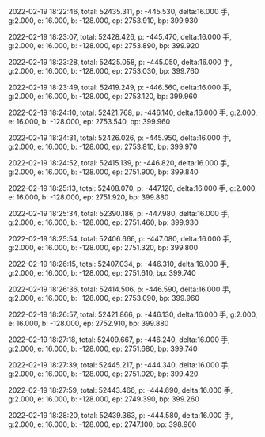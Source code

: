 2022-02-19 18:22:46, total: 52435.311, p: -445.530, delta:16.000 手, g:2.000, e: 16.000, b: -128.000, ep: 2753.910, bp: 399.930

2022-02-19 18:23:07, total: 52428.426, p: -445.470, delta:16.000 手, g:2.000, e: 16.000, b: -128.000, ep: 2753.890, bp: 399.920

2022-02-19 18:23:28, total: 52425.058, p: -445.050, delta:16.000 手, g:2.000, e: 16.000, b: -128.000, ep: 2753.030, bp: 399.760

2022-02-19 18:23:49, total: 52419.249, p: -446.560, delta:16.000 手, g:2.000, e: 16.000, b: -128.000, ep: 2753.120, bp: 399.960

2022-02-19 18:24:10, total: 52421.768, p: -446.140, delta:16.000 手, g:2.000, e: 16.000, b: -128.000, ep: 2753.540, bp: 399.960

2022-02-19 18:24:31, total: 52426.026, p: -445.950, delta:16.000 手, g:2.000, e: 16.000, b: -128.000, ep: 2753.810, bp: 399.970

2022-02-19 18:24:52, total: 52415.139, p: -446.820, delta:16.000 手, g:2.000, e: 16.000, b: -128.000, ep: 2751.900, bp: 399.840

2022-02-19 18:25:13, total: 52408.070, p: -447.120, delta:16.000 手, g:2.000, e: 16.000, b: -128.000, ep: 2751.920, bp: 399.880

2022-02-19 18:25:34, total: 52390.186, p: -447.980, delta:16.000 手, g:2.000, e: 16.000, b: -128.000, ep: 2751.460, bp: 399.930

2022-02-19 18:25:54, total: 52406.666, p: -447.080, delta:16.000 手, g:2.000, e: 16.000, b: -128.000, ep: 2751.320, bp: 399.800

2022-02-19 18:26:15, total: 52407.034, p: -446.310, delta:16.000 手, g:2.000, e: 16.000, b: -128.000, ep: 2751.610, bp: 399.740

2022-02-19 18:26:36, total: 52414.506, p: -446.590, delta:16.000 手, g:2.000, e: 16.000, b: -128.000, ep: 2753.090, bp: 399.960

2022-02-19 18:26:57, total: 52421.866, p: -446.130, delta:16.000 手, g:2.000, e: 16.000, b: -128.000, ep: 2752.910, bp: 399.880

2022-02-19 18:27:18, total: 52409.667, p: -446.240, delta:16.000 手, g:2.000, e: 16.000, b: -128.000, ep: 2751.680, bp: 399.740

2022-02-19 18:27:39, total: 52445.217, p: -444.340, delta:16.000 手, g:2.000, e: 16.000, b: -128.000, ep: 2751.020, bp: 399.420

2022-02-19 18:27:59, total: 52443.466, p: -444.690, delta:16.000 手, g:2.000, e: 16.000, b: -128.000, ep: 2749.390, bp: 399.260

2022-02-19 18:28:20, total: 52439.363, p: -444.580, delta:16.000 手, g:2.000, e: 16.000, b: -128.000, ep: 2747.100, bp: 398.960
